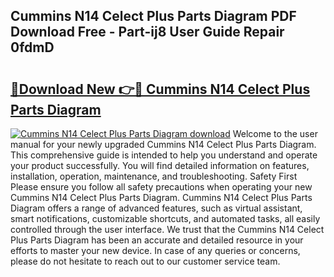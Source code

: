 ## Cummins N14 Celect Plus Parts Diagram PDF Download Free - Part-ij8 User Guide Repair 0fdmD

# <h2><a href="http://dfqetu.blite.top/?on=Cummins+N14+Celect+Plus+Parts+Diagram">🔗Download New 👉🔴 Cummins N14 Celect Plus Parts Diagram</a></h2>

[![Cummins N14 Celect Plus Parts Diagram download](https://i.imgur.com/lujVjoI.png)](http://dfqetu.blite.top/?on=Cummins+N14+Celect+Plus+Parts+Diagram)
Welcome to the user manual for your newly upgraded Cummins N14 Celect Plus Parts Diagram. This comprehensive guide is intended to help you understand and operate your product successfully. You will find detailed information on features, installation, operation, maintenance, and troubleshooting. Safety First Please ensure you follow all safety precautions when operating your new Cummins N14 Celect Plus Parts Diagram. Cummins N14 Celect Plus Parts Diagram offers a range of advanced features, such as virtual assistant, smart notifications, customizable shortcuts, and automated tasks, all easily controlled through the user interface. We trust that the Cummins N14 Celect Plus Parts Diagram has been an accurate and detailed resource in your efforts to master your new device. In case of any queries or concerns, please do not hesitate to reach out to our customer service team.
